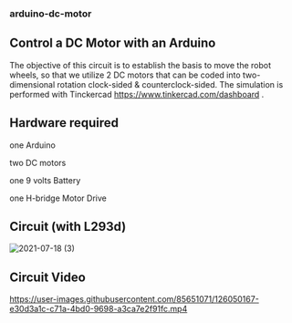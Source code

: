 ### arduino-dc-motor
## Control a DC Motor with an Arduino

The objective of this circuit is to establish the basis to move the robot wheels, so that we utilize 2 DC motors that can be coded into two-dimensional rotation clock-sided & counterclock-sided. The simulation is performed with Tinckercad https://www.tinkercad.com/dashboard .

## Hardware required
  one Arduino
  
  two DC motors
  
  one 9 volts Battery
  
  one H-bridge Motor Drive
  
 ## Circuit (with L293d)

![2021-07-18 (3)](https://user-images.githubusercontent.com/85651071/126050070-4cdcece2-f0b6-41bc-a770-d0742a00f4ec.png)


## Circuit Video




https://user-images.githubusercontent.com/85651071/126050167-e30d3a1c-c71a-4bd0-9698-a3ca7e2f91fc.mp4







